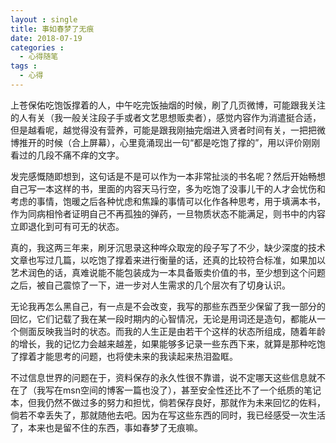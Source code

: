 ```yaml
---
layout : single
title: 事如春梦了无痕
date: 2018-07-19
categories : 
  - 心得随笔
tags : 
  - 心得
---
```


上苍保佑吃饱饭撑着的人，中午吃完饭抽烟的时候，刷了几页微博，可能跟我关注的人有关（我一般关注段子手或者文艺思想贩卖者），感觉内容作为消遣挺合适，但是越看呢，越觉得没有营养，可能是跟我刚抽完烟进入贤者时间有关，一把把微博推开的时候（合上屏幕），心里竟涌现出一句“都是吃饱了撑的”，用以评价刚刚看过的几段不痛不痒的文字。

发完感慨随即想到，这句话是不是可以作为一本非常扯淡的书名呢？然后开始畅想自己写一本这样的书，里面的内容天马行空，多为吃饱了没事儿干的人才会忧伤和考虑的事情，饱暖之后各种忧虑和焦躁的事情可以化作各种思考，用于填满本书，作为同病相怜者证明自己不再孤独的弹药，一旦物质状态不能满足，则书中的内容立即退化到可有可无的状态。

真的，我这两三年来，刷牙沉思录这种哗众取宠的段子写了不少，缺少深度的技术文章也写过几篇，以吃饱了撑着来进行衡量的话，还真的比较符合标准，如果加以艺术润色的话，真难说能不能包装成为一本具备贩卖价值的书，至少想到这个问题之后，被自己震惊了一下，进一步对人生需求的几个层次有了切身认识。

无论我再怎么黑自己，有一点是不会改变，我写的那些东西至少保留了我一部分的回忆，它们记载了我在某一段时期内的心智情况，无论是用词还是造句，都能从一个侧面反映我当时的状态。而我的人生正是由若干个这样的状态所组成，随着年龄的增长，我的记忆力会越来越差，如果能够多记录一些东西下来，就算是那种吃饱了撑着才能思考的问题，也将使未来的我读起来热泪盈眶。

不过信息世界的问题在于，资料保存的永久性很不靠谱，说不定哪天这些信息就不在了（我写在msn空间的博客一篇也没了），甚至安全性还比不了一个纸质的笔记本，但我仍然不做过多的努力和担忧，倘若保存良好，那就作为未来回忆的佐料，倘若不幸丢失了，那就随他去吧。因为在写这些东西的同时，我已经感受一次生活了，本来也是留不住的东西，事如春梦了无痕嘛。